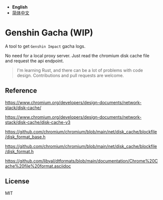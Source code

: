 - **English**
- [简体中文](README-CN.md)

# Genshin Gacha (WIP)

A tool to get `Genshin Impact` gacha logs.

No need for a local proxy server. Just read the chromium disk cache file and request the api endpoint.

> I'm learning Rust, and there can be a lot of problems with code design. Contributions and pull requests are welcome.

## Reference

https://www.chromium.org/developers/design-documents/network-stack/disk-cache/

https://www.chromium.org/developers/design-documents/network-stack/disk-cache/disk-cache-v3

https://github.com/chromium/chromium/blob/main/net/disk_cache/blockfile/disk_format_base.h

https://github.com/chromium/chromium/blob/main/net/disk_cache/blockfile/disk_format.h

https://github.com/libyal/dtformats/blob/main/documentation/Chrome%20Cache%20file%20format.asciidoc

## License

MIT
